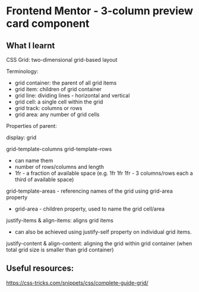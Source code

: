 # Frontend Mentor - 3-column preview card component

## What I learnt

CSS Grid: two-dimensional grid-based layout

Terminology:
- grid container: the parent of all grid items
- grid item: children of grid container
- grid line: dividing lines - horizontal and vertical
- grid cell: a single cell within the grid
- grid track: columns or rows
- grid area: any number of grid cells

Properties of parent:

display: grid

grid-template-columns
grid-template-rows
- can name them
- number of rows/columns and length
- 1fr - a fraction of available space (e.g. 1fr 1fr 1fr - 3 columns/rows each a third of available space)

grid-template-areas - referencing names of the grid using grid-area property
- grid-area - children property, used to name the grid cell/area

justify-items & align-items: aligns grid items
- can also be achieved using justify-self property on individual grid items.

justify-content & align-content: aligning the grid within grid container (when total grid size is smaller than grid container)


## Useful resources:
https://css-tricks.com/snippets/css/complete-guide-grid/
